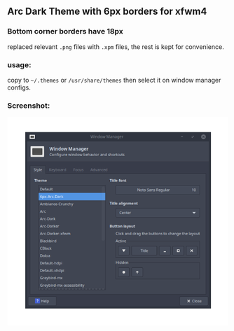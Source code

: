 ## Arc Dark Theme with 6px borders for xfwm4
### Bottom corner borders have 18px

replaced relevant `.png` files with `.xpm` files, the rest is kept for convenience.

### usage:
copy to `~/.themes` or `/usr/share/themes` then select it on window manager configs.

### Screenshot:
![Screenshot](screenshot.png)